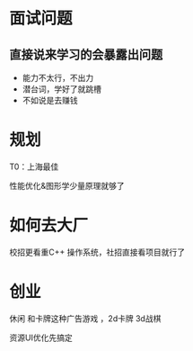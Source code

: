 # 面试问题

## 直接说来学习的会暴露出问题

- 能力不太行，不出力
- 潜台词，学好了就跳槽
- 不如说是去赚钱



# 规划

T0：上海最佳 

性能优化&图形学少量原理就够了

# 如何去大厂

校招更看重C++ 操作系统，社招直接看项目就行了









# 创业

休闲 和卡牌这种广告游戏 ，2d卡牌 3d战棋





资源UI优化先搞定